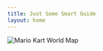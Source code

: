```yaml
---
title: Just Some Smart Guide
layout: home
---
```


<div class="map-container">
  <img src="/assets/images/mario-world-map.png" alt="Mario Kart World Map">
  <!-- Clickable icons will be added here -->
</div>
